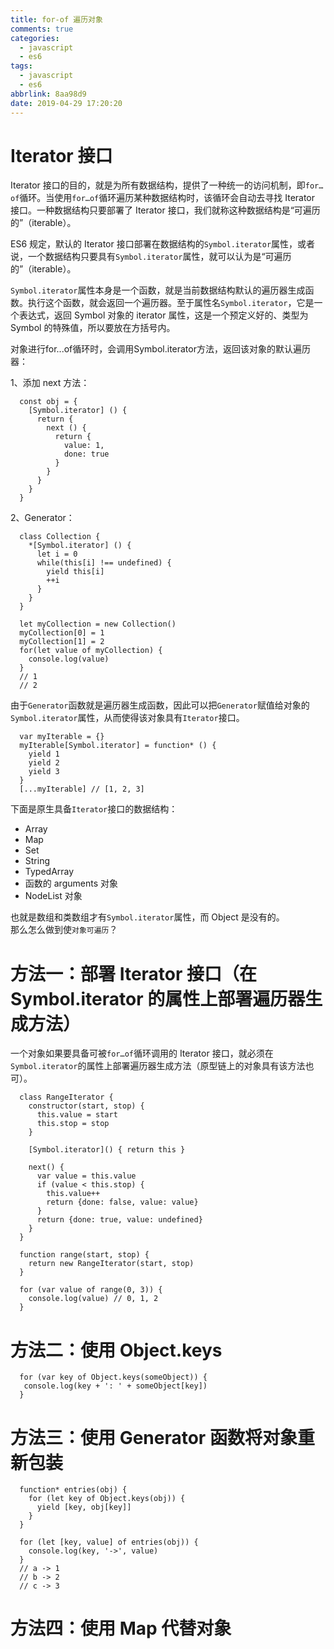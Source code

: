 ```yaml
---
title: for-of 遍历对象
comments: true
categories:
  - javascript
  - es6
tags:
  - javascript
  - es6
abbrlink: 8aa98d9
date: 2019-04-29 17:20:20
---
```


# Iterator 接口
Iterator 接口的目的，就是为所有数据结构，提供了一种统一的访问机制，即`for…of`循环。当使用`for…of`循环遍历某种数据结构时，该循环会自动去寻找 Iterator 接口。一种数据结构只要部署了 Iterator 接口，我们就称这种数据结构是“可遍历的”（iterable）。  

ES6 规定，默认的 Iterator 接口部署在数据结构的`Symbol.iterator`属性，或者说，一个数据结构只要具有`Symbol.iterator`属性，就可以认为是“可遍历的”（iterable）。  

`Symbol.iterator`属性本身是一个函数，就是当前数据结构默认的遍历器生成函数。执行这个函数，就会返回一个遍历器。至于属性名`Symbol.iterator`，它是一个表达式，返回 Symbol 对象的 iterator 属性，这是一个预定义好的、类型为 Symbol 的特殊值，所以要放在方括号内。  

对象进行for...of循环时，会调用Symbol.iterator方法，返回该对象的默认遍历器：

1、添加 next 方法：
```
  const obj = {
    [Symbol.iterator] () {
      return {
        next () {
          return {
            value: 1,
            done: true
          }
        }
      }
    }
  }
```

2、Generator：
```
  class Collection {
    *[Symbol.iterator] () {
      let i = 0
      while(this[i] !== undefined) {
        yield this[i]
        ++i
      }
    }
  }

  let myCollection = new Collection()
  myCollection[0] = 1
  myCollection[1] = 2
  for(let value of myCollection) {
    console.log(value)
  }
  // 1
  // 2
```

由于`Generator`函数就是遍历器生成函数，因此可以把`Generator`赋值给对象的`Symbol.iterator`属性，从而使得该对象具有`Iterator`接口。
```
  var myIterable = {}
  myIterable[Symbol.iterator] = function* () {
    yield 1
    yield 2
    yield 3
  }
  [...myIterable] // [1, 2, 3]
```

下面是原生具备`Iterator`接口的数据结构：
- Array
- Map
- Set
- String
- TypedArray
- 函数的 arguments 对象
- NodeList 对象  

也就是数组和类数组才有`Symbol.iterator`属性，而 Object 是没有的。  
那么怎么做到使`对象可遍历`？

# 方法一：部署 Iterator 接口（在 Symbol.iterator 的属性上部署遍历器生成方法）
一个对象如果要具备可被`for…of`循环调用的 Iterator 接口，就必须在`Symbol.iterator`的属性上部署遍历器生成方法（原型链上的对象具有该方法也可）。
```
  class RangeIterator {
    constructor(start, stop) {
      this.value = start
      this.stop = stop
    }

    [Symbol.iterator]() { return this }

    next() {
      var value = this.value
      if (value < this.stop) {
        this.value++
        return {done: false, value: value}
      }
      return {done: true, value: undefined}
    }
  }

  function range(start, stop) {
    return new RangeIterator(start, stop)
  }

  for (var value of range(0, 3)) {
    console.log(value) // 0, 1, 2
  }
```

# 方法二：使用 Object.keys
```
  for (var key of Object.keys(someObject)) {
   console.log(key + ': ' + someObject[key])
  }
```

# 方法三：使用 Generator 函数将对象重新包装
```
  function* entries(obj) {
    for (let key of Object.keys(obj)) {
      yield [key, obj[key]]
    }
  }

  for (let [key, value] of entries(obj)) {
    console.log(key, '->', value)
  }
  // a -> 1
  // b -> 2
  // c -> 3
```

# 方法四：使用 Map 代替对象
